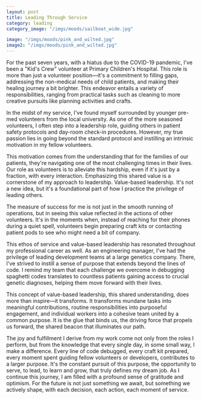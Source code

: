 ```yaml
---
layout: post
title: Leading Through Service
category: leading
category_image: "/imgs/moods/sailboat_wide.jpg"

image: "/imgs/moods/pink_and_wilted.jpg"
image2: "/imgs/moods/pink_and_wilted.jpg"
---
```


For the past seven years, with a hiatus due to the COVID-19 pandemic, I've been a "Kid's Crew" volunteer at Primary Children's Hospital. This role is more than just a volunteer position—it's a commitment to filling gaps, addressing the non-medical needs of child patients, and making their healing journey a bit brighter. This endeavor entails a variety of responsibilities, ranging from practical tasks such as cleaning to more creative pursuits like planning activities and crafts.

In the midst of my service, I've found myself surrounded by younger pre-med volunteers from the local university. As one of the more seasoned volunteers, I often step into a leadership role, guiding others in patient safety protocols and day-room check-in procedures. However, my true passion lies in going beyond the standard protocol and instilling an intrinsic motivation in my fellow volunteers.

This motivation comes from the understanding that for the families of our patients, they're navigating one of the most challenging times in their lives. Our role as volunteers is to alleviate this hardship, even if it's just by a fraction, with every interaction. Emphasizing this shared value is a cornerstone of my approach to leadership. Value-based leadership. It's not a new idea, but it's a foundational part of how I practice the privilege of leading others.

The measure of success for me is not just in the smooth running of operations, but in seeing this value reflected in the actions of other volunteers. It's in the moments when, instead of reaching for their phones during a quiet spell, volunteers begin preparing craft kits or contacting patient pods to see who might need a bit of company.

This ethos of service and value-based leadership has resonated throughout my professional career as well. As an engineering manager, I've had the privilege of leading development teams at a large genetics company. There, I've strived to instill a sense of purpose that extends beyond the lines of code. I remind my team that each challenge we overcome in debugging spaghetti codes translates to countless patients gaining access to crucial genetic diagnoses, helping them move forward with their lives.

This concept of value-based leadership, this shared understanding, does more than inspire—it transforms. It transforms mundane tasks into meaningful contributions, routine responsibilities into purposeful engagement, and individual workers into a cohesive team united by a common purpose. It is the glue that binds us, the driving force that propels us forward, the shared beacon that illuminates our path.

The joy and fulfillment I derive from my work come not only from the roles I perform, but from the knowledge that every single day, in some small way, I make a difference. Every line of code debugged, every craft kit prepared, every moment spent guiding fellow volunteers or developers, contributes to a larger purpose. It's the constant pursuit of this purpose, the opportunity to serve, to lead, to learn and grow, that truly defines my dream job. As I continue this journey, I am filled with a profound sense of gratitude and optimism. For the future is not just something we await, but something we actively shape, with each decision, each action, each moment of service.